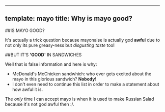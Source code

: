 ----
template: mayo
title: Why is mayo good?
----
##IS MAYO GOOD?

It's actually a trick question because mayonaise is actually god **awful** due to not only its pure greasy-ness but _disgusting taste_ too!

##BUT IT'S **'GOOD'** IN SANDWICHES

Well that is false information and here is why:
 - McDonald's McChicken sandwhich: who ever gets excited about the mayo in this glorious sandwich? **Nobody**!
 - I don't even need to continue this list in order to make a statement about how awful it is.

The *only* time I can accept mayo is when it is used to make Russian Salad because it's not god awful then :/.
